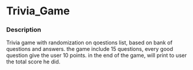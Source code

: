 # Trivia_Game
### Description
Trivia game with randomization on qoestions list, based on bank of questions and answers. 
the game include 15 questions, every good question give the user 10 points. 
in the end of the game, will print to user the total score he did. 
